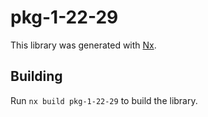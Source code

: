 # pkg-1-22-29

This library was generated with [Nx](https://nx.dev).

## Building

Run `nx build pkg-1-22-29` to build the library.
